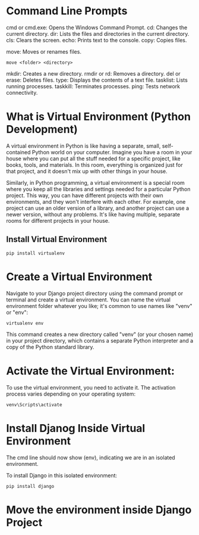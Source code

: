 # Command Line Prompts

cmd or cmd.exe: Opens the Windows Command Prompt.
cd: Changes the current directory.
dir: Lists the files and directories in the current directory.
cls: Clears the screen.
echo: Prints text to the console.
copy: Copies files.

move: Moves or renames files. 
```
move <folder> <directory> 

```
mkdir: Creates a new directory.
rmdir or rd: Removes a directory.
del or erase: Deletes files.
type: Displays the contents of a text file.
tasklist: Lists running processes.
taskkill: Terminates processes.
ping: Tests network connectivity.


# What is Virtual Environment (Python Development)

A virtual environment in Python is like having a separate, small, self-contained Python world on your computer. Imagine you have a room in your house where you can put all the stuff needed for a specific project, like books, tools, and materials. In this room, everything is organized just for that project, and it doesn't mix up with other things in your house.

Similarly, in Python programming, a virtual environment is a special room where you keep all the libraries and settings needed for a particular Python project. This way, you can have different projects with their own environments, and they won't interfere with each other. For example, one project can use an older version of a library, and another project can use a newer version, without any problems. It's like having multiple, separate rooms for different projects in your house.


## Install Virtual Environment


```
pip install virtualenv

```

# Create a Virtual Environment

Navigate to your Django project directory using the command prompt or terminal and create a virtual environment. You can name the virtual environment folder whatever you like; it's common to use names like "venv" or "env":

```
virtualenv env
```

This command creates a new directory called "venv" (or your chosen name) in your project directory, which contains a separate Python interpreter and a copy of the Python standard library.


# Activate the Virtual Environment:

To use the virtual environment, you need to activate it. The activation process varies depending on your operating system:

```
venv\Scripts\activate
```

# Install Djanog Inside Virtual Environment

The cmd line should now show (env), indicating we are in an isolated environment.

To install Django in this isolated environment: 

```
pip install django
```

# Move the environment inside Django Project

